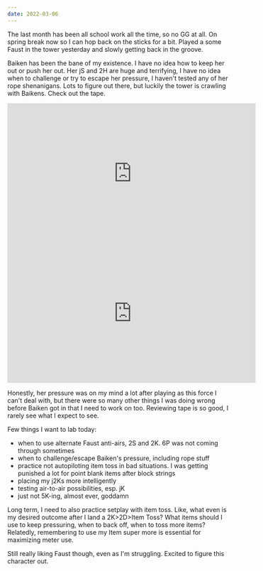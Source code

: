```yaml
---
date: 2022-03-06
---
```

The last month has been all school work all the time, so no GG at all. On spring break now so I can hop back on the sticks for a bit. Played a some Faust in the tower yesterday and slowly getting back in the groove.

Baiken has been the bane of my existence. I have no idea how to keep her out or push her out. Her jS and 2H are huge and terrifying, I have no idea when to challenge or try to escape her pressure, I haven't tested any of her rope shenanigans. Lots to figure out there, but luckily the tower is crawling with Baikens. Check out the tape.

<iframe width="560" height="315" src="https://www.youtube.com/embed/QvksuC2rNBo" title="YouTube video player" frameborder="0" allow="accelerometer; autoplay; clipboard-write; encrypted-media; gyroscope; picture-in-picture" allowfullscreen></iframe>

<iframe width="560" height="315" src="https://www.youtube.com/embed/egFsmF6XBdU" title="YouTube video player" frameborder="0" allow="accelerometer; autoplay; clipboard-write; encrypted-media; gyroscope; picture-in-picture" allowfullscreen></iframe>

Honestly, her pressure was on my mind a lot after playing as this force I can't deal with, but there were so many other things I was doing wrong before Baiken got in that I need to work on too. Reviewing tape is so good, I rarely see what I expect to see.

Few things I want to lab today:

- when to use alternate Faust anti-airs, 2S and 2K. 6P was not coming through sometimes
- when to challenge/escape Baiken's pressure, including rope stuff
- practice not autopiloting item toss in bad situations. I was getting punished a lot for point blank items after block strings
- placing my j2Ks more intelligently
- testing air-to-air possibilities, esp. jK
- just not 5K-ing, almost ever, goddamn

Long term, I need to also practice setplay with item toss. Like, what even is my desired outcome after I land a 2K>2D>Item Toss? What items should I use to keep pressuring, when to back off, when to toss more items? Relatedly, remembering to use my Item super more is essential for maximizing meter use.

Still really liking Faust though, even as I'm struggling. Excited to figure this character out.
